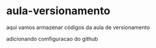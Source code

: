 # aula-versionamento
aqui vamos armazenar códigos da aula de versionamento  

adicionando comfiguracao do github
